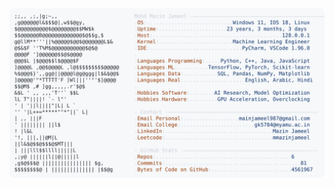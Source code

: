 <picture>
  <source srcset="https://raw.githubusercontent.com/mmazinjameel/mmazinjameel/main/dark_mode.svg?v=1739002255" media="(prefers-color-scheme: dark)">
  <img src="https://raw.githubusercontent.com/mmazinjameel/mmazinjameel/main/light_mode.svg?v=1739002255">
</picture>
